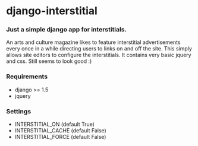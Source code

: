 # django-interstitial

### Just a simple django app for interstitials.

An arts and culture magazine likes to feature interstitial advertisements every once in a while directing users to links on and off the site.  This simply allows site editors to configure the interstitials.  It contains very basic jquery and css.  Still seems to look good :)

### Requirements

- django >= 1.5
- jquery

### Settings

- INTERSTITIAL_ON (default True)
- INTERSTITIAL_CACHE (default False)
- INTERSTITIAL_FORCE (default False)
